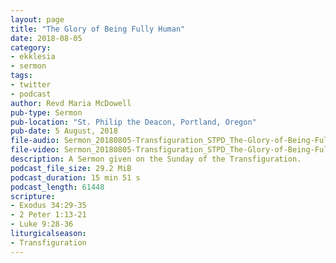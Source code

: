 ```yaml
---
layout: page
title: "The Glory of Being Fully Human"
date: 2018-08-05
category:
- ekklesia
- sermon
tags:
- twitter
- podcast
author: Revd Maria McDowell
pub-type: Sermon
pub-location: "St. Philip the Deacon, Portland, Oregon"
pub-date: 5 August, 2018
file-audio: Sermon_20180805-Transfiguration_STPD_The-Glory-of-Being-Fully-Human.mp3
file-video: Sermon_20180805-Transfiguration_STPD_The-Glory-of-Being-Fully-Human.mp4
description: A Sermon given on the Sunday of the Transfiguration.
podcast_file_size: 29.2 MiB
podcast_duration: 15 min 51 s
podcast_length: 61448
scripture:
- Exodus 34:29-35
- 2 Peter 1:13-21
- Luke 9:28-36
liturgicalseason:
- Transfiguration
---
```

